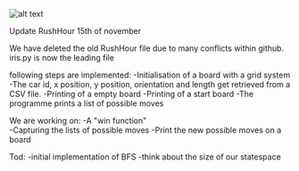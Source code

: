 ![alt text](http://heuristieken.nl/wiki/images/d/df/Rushhour.jpg)

Update RushHour 15th of november

We have deleted the old RushHour file due to many conflicts within github.
iris.py is now the leading file

following steps are implemented:
-Initialisation of a board with a grid system
-The car id, x position, y position, orientation and length get retrieved from a CSV file.
-Printing of a empty board
-Printing of a start board
-The programme prints a list of possible moves

We are working on:
-A "win function"  
-Capturing the lists of possible moves
-Print the new possible moves on a board

Tod:
-initial implementation of BFS
-think about the size of our statespace
